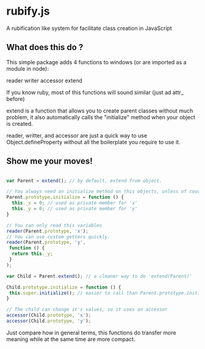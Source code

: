 # rubify.js
A rubification like system for facilitate class creation in JavaScript

## What does this do ?
This simple package adds 4 functions to windows (or are imported as a module in node):

reader
writer
accessor
extend

If you know ruby, most of this functions will sound similar (just ad attr_ before)

extend is a function that allows you to create parent classes without much problem, it also automatically calls the "initialize" method when your object is created.

reader, writter, and accessor are just a quick way to use Object.defineProperty without all the boilerplate you require to use it.

## Show me your moves!

```js

var Parent = extend(); // by default, extend from object.

// You always need an initialize method on this objects, unless of course, your parent has one
Parent.prototype.initialize = function () {
  this._x = 0; // used as private member for 'x'
  this._y = 0; // used as private member for 'y'
}

// You can only read this variables
reader(Parent.prototype, 'x');
// You can use custom getters quickly.
reader(Parent.prototype, 'y',
 function () {
  return this._y;
 }
);

var Child = Parent.extend(); // a cleaner way to do 'extend(Parent)'

Child.prototype.initialize = function () {
 this.super.initialize(); // easier to call than Parent.prototype.initialize.call(this)
}

// The child can change it's values, so it uses an accessor
accessor(Child.prototype, 'x');
accessor(Child.prototype, 'y');

```

Just compare how in general terms, this functions do transfer more meaning while at the same time are more compact.
